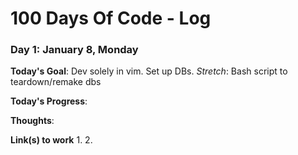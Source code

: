 # 100 Days Of Code - Log

### Day 1: January 8, Monday

**Today's Goal**: Dev solely in vim. Set up DBs. *Stretch*: Bash script to teardown/remake dbs

**Today's Progress**:

**Thoughts**: 

**Link(s) to work**
1. 
2. 
